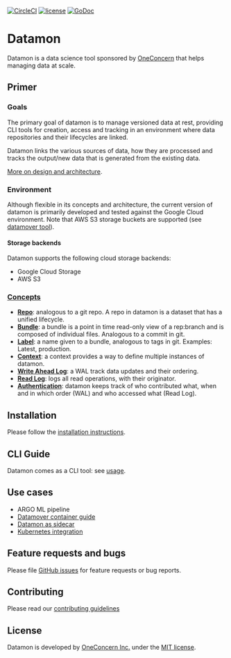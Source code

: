 [![CircleCI](https://circleci.com/gh/oneconcern/datamon/tree/master.svg?style=svg&circle-token=e827ee1509892d8ba85db2a819b692ca451a7a97)](https://circleci.com/gh/oneconcern/datamon/tree/master)
[![license](https://img.shields.io/badge/license-MIT-green)](https://raw.githubusercontent.com/oneconcern/datamon/master/LICENSE)
[![GoDoc](https://godoc.org/github.com/oneconcern/datamon?status.svg)](http://godoc.org/github.com/oneconcern/datamon)

# Datamon

Datamon is a data science tool sponsored by [OneConcern](https://www.oneconcern.com) that helps managing data at scale.

## Primer

### Goals

The primary goal of datamon is to manage versioned data at rest, providing CLI tools for creation, access and tracking
in an environment where data repositories and their lifecycles are linked.

Datamon links the various sources of data, how they are processed and tracks the
output/new data that is generated from the existing data.

[More on design and architecture](docs/design.md).

### Environment

Although flexible in its concepts and architecture, the current version of datamon is primarily developed and tested 
against the Google Cloud environment. Note that AWS S3 storage buckets are supported (see [datamover tool](docs/datamover.md)).

#### Storage backends

Datamon supports the following cloud storage backends:
* Google Cloud Storage 
* AWS S3

### [Concepts](docs/concepts.md)

- [**Repo**](docs/concepts.md#repo): analogous to a git repo. A repo in datamon is a dataset that has a unified lifecycle.
- [**Bundle**](docs/concepts.md#bundle): a bundle is a point in time read-only view of a rep:branch and is composed of individual files. Analogous to a commit in git.
- [**Label**](docs/concepts.md#label): a name given to a bundle, analogous to tags in git. Examples: Latest, production.
- [**Context**](docs/concepts.md#context): a context provides a way to define multiple instances of datamon.
- [**Write Ahead Log**](docs/concepts.md#write-ahead-log): a WAL track data updates and their ordering.
- [**Read Log**](docs/concepts.md#read-log): logs all read operations, with their originator.
- [**Authentication**](docss/usage.md#Authentication): datamon keeps track of who contributed what, when and in which order (WAL) and who accessed what (Read Log).

## Installation

Please follow the [installation instructions](docs/install.md).

## CLI Guide

Datamon comes as a CLI tool: see [usage](docs/usage.md).

## Use cases

* ARGO ML pipeline
* [Datamover container guide](docs/datamover.md)
* [Datamon as sidecar](docs/sidecar.md)
* [Kubernetes integration](docs/kubernetes.md)

## Feature requests and bugs

Please file [GitHub issues](https://github.com/oneconcern/datamon/issues) for feature requests or bug reports.

## Contributing

Please read our [contributing guidelines](CONTRIBUTING.md)

## License

Datamon is developed by [OneConcern Inc.](https://wwww.oneconcern.com) under the [MIT license](LICENSE).
